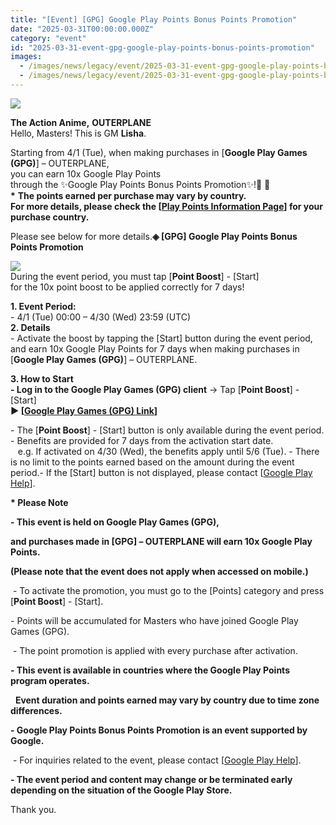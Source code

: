 ```yaml
---
title: "[Event] [GPG] Google Play Points Bonus Points Promotion"
date: "2025-03-31T00:00:00.000Z"
category: "event"
id: "2025-03-31-event-gpg-google-play-points-bonus-points-promotion"
images:
  - /images/news/legacy/event/2025-03-31-event-gpg-google-play-points-bonus-points-promotion/4759c200b4a94ca4a56a76260f0d31bb.webp
  - /images/news/legacy/event/2025-03-31-event-gpg-google-play-points-bonus-points-promotion/7cf8f3f8718043fc8dd0acd7df5906c7_002.webp
---
```


![](/images/news/legacy/event/2025-03-31-event-gpg-google-play-points-bonus-points-promotion/4759c200b4a94ca4a56a76260f0d31bb.webp)  
  

**The Action Anime,** **OUTERPLANE**          
Hello, Masters! This is GM **Lisha**.  
  
Starting from 4/1 (Tue), when making purchases in \[**Google Play Games (GPG)**\] – OUTERPLANE,  
you can earn 10x Google Play Points  
through the ✨Google Play Points Bonus Points Promotion✨!🎁 🎉  
**\*** **The points earned per purchase may vary by country.**  
**For more details, please check the \[**[**Play Points Information Page**](https://play.google.com/store/points/enroll)**\] for your purchase country.**  
  
Please see below for more details.**◈ \[GPG\] Google Play Points Bonus Points Promotion**

![](/images/news/legacy/event/2025-03-31-event-gpg-google-play-points-bonus-points-promotion/7cf8f3f8718043fc8dd0acd7df5906c7_002.webp)  
During the event period, you must tap \[**Point Boost**\] - \[Start\]  
for the 10x point boost to be applied correctly for 7 days!  
  
**1\. Event Period:**  
\- 4/1 (Tue) 00:00 – 4/30 (Wed) 23:59 (UTC)  
**2\. Details**  
\- Activate the boost by tapping the \[Start\] button during the event period,  
and earn 10x Google Play Points for 7 days when making purchases in \[**Google Play Games (GPG)**\] – OUTERPLANE.  
  
**3\. How to Start**  
**\- Log in to the Google Play Games (GPG) client** → Tap \[**Point Boost**\] - \[Start\]  
**▶ \[**[**Google Play Games (GPG) Link**](http://g.co/play/PC10x)**\]**  
  
\- The \[**Point Boost**\] - \[Start\] button is only available during the event period.  
\- Benefits are provided for 7 days from the activation start date.  
   e.g. If activated on 4/30 (Wed), the benefits apply until 5/6 (Tue). - There is no limit to the points earned based on the amount during the event period.- If the \[Start\] button is not displayed, please contact \[[Google Play Help](https://support.google.com/googleplay/answer/9789798?sjid=3194071851570181923-AP&visit_id=638198137739830093-1490599326&rd=1)\].  
  

**\* Please Note**

**\- This event is held on Google Play Games (GPG),**

**and purchases made in \[GPG\] – OUTERPLANE will earn 10x Google Play Points.**

**(Please note that the event does not apply when accessed on mobile.)**

 - To activate the promotion, you must go to the \[Points\] category and press \[**Point Boost**\] - \[Start\].

\- Points will be accumulated for Masters who have joined Google Play Games (GPG).

 - The point promotion is applied with every purchase after activation.

**\- This event is available in countries where the Google Play Points program operates.**

  **Event duration and points earned may vary by country due to time zone differences.**

**\- Google Play Points Bonus Points Promotion is an event supported by Google.**

 - For inquiries related to the event, please contact \[[Google Play Help](https://support.google.com/googleplay/answer/9789798?sjid=3194071851570181923-AP&visit_id=638198137739830093-1490599326&rd=1)\].

**\- The event period and content may change or be terminated early depending on the situation of the Google Play Store.**

Thank you.
